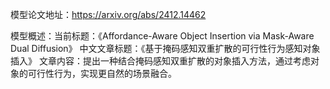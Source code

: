 模型论文地址：https://arxiv.org/abs/2412.14462

模型概述：当前标题：《Affordance-Aware Object Insertion via Mask-Aware Dual Diffusion》
中文文章标题：《基于掩码感知双重扩散的可行性行为感知对象插入》
文章内容：提出一种结合掩码感知双重扩散的对象插入方法，通过考虑对象的可行性行为，实现更自然的场景融合。
